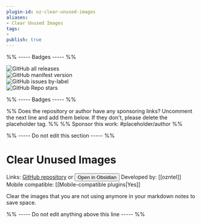 ```yaml
---
plugin-id: oz-clear-unused-images
aliases:
- Clear Unused Images
tags: 
- 
publish: true
---
```


%% ----- Badges ----- %%

![GitHub all releases](https://img.shields.io/github/downloads/ozntel/oz-clear-unused-images-obsidian/total?color=573E7A&logo=github&style=for-the-badge)   
![GitHub manifest version](https://img.shields.io/github/manifest-json/v/ozntel/oz-clear-unused-images-obsidian?color=573E7A&logo=github&style=for-the-badge)   
![GitHub issues by-label](https://img.shields.io/github/issues/ozntel/oz-clear-unused-images-obsidian/help%20wanted?color=573E7A&logo=github&style=for-the-badge)   
![GitHub Repo stars](https://img.shields.io/github/stars/ozntel/oz-clear-unused-images-obsidian?color=573E7A&logo=github&style=for-the-badge)

%% ----- Badges ----- %%

%% Does the repository or author have any sponsoring links? Uncomment the next line and add them below. If they don't, please delete the placeholder tag. %%
%% Sponsor this work: #placeholder/author %%

%% ----- Do not edit this section ----- %%

# Clear Unused Images

Links: [GitHub repository](https://github.com/ozntel/oz-clear-unused-images-obsidian) or [<button id=HH>Open in Obsidian</button>](obsidian://goto-plugin?id=oz-clear-unused-images)
Developed by: [[ozntel]]
Mobile compatible: [[Mobile-compatible plugins|Yes]]

Clear the images that you are not using anymore in your markdown notes to save space.

%% ----- Do not edit anything above this line ----- %% 
